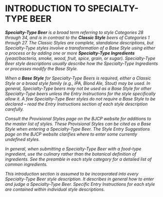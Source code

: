 # INTRODUCTION TO SPECIALTY-TYPE BEER

_**Specialty-Type Beer** is a broad term referring to style Categories 28 through 34, and is in contrast to the **Classic Style** beers of Categories 1 through 27. The Classic Styles are complete, standalone descriptions, but Specialty-Type styles involve a transformation of a Base Style using either a process or by adding one or more **Specialty-Type Ingredients** (yeast/bacteria, smoke, wood, fruit, spice, grain, or sugar). Specialty-Type Beer style descriptions usually describe how the Specialty-Type Ingredients or processes modify the Base Style._

_When a **Base Style** for Specialty-Type Beers is required, either a Classic Style or a broad style family (e.g., IPA, Blond Ale, Stout) may be used. In general, Specialty-Type beers may not be used as a Base Style for other Specialty-Type beers unless the Entry Instructions for the style specifically allow it. A few Specialty-Type Beer styles do not require a Base Style to be declared – read the Entry Instructions section of each style description carefully._

_Consult the Provisional Styles page on the BJCP website for additions to the master list of styles. These Provisional Styles can be cited as a Base Style when entering a Specialty-Type Beer. The Style Entry Suggestions page on the BJCP website clarifies where to enter some currently undefined styles._

_In general, when submitting a Specialty-Type Beer with a food-type ingredient, use the culinary rather than the botanical definition of ingredients. See the preamble in each style category for a detailed list of common ingredients._

_This introduction section is assumed to be incorporated into every Specialty-Type Beer style description. It describes in general how to enter and judge a Specialty-Type Beer. Specific Entry Instructions for each style are contained within individual style descriptions._
